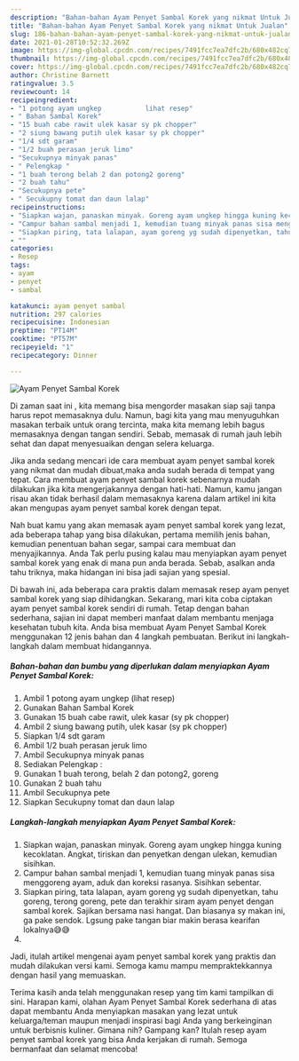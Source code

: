 ```yaml
---
description: "Bahan-bahan Ayam Penyet Sambal Korek yang nikmat Untuk Jualan"
title: "Bahan-bahan Ayam Penyet Sambal Korek yang nikmat Untuk Jualan"
slug: 186-bahan-bahan-ayam-penyet-sambal-korek-yang-nikmat-untuk-jualan
date: 2021-01-28T10:52:32.269Z
image: https://img-global.cpcdn.com/recipes/7491fcc7ea7dfc2b/680x482cq70/ayam-penyet-sambal-korek-foto-resep-utama.jpg
thumbnail: https://img-global.cpcdn.com/recipes/7491fcc7ea7dfc2b/680x482cq70/ayam-penyet-sambal-korek-foto-resep-utama.jpg
cover: https://img-global.cpcdn.com/recipes/7491fcc7ea7dfc2b/680x482cq70/ayam-penyet-sambal-korek-foto-resep-utama.jpg
author: Christine Barnett
ratingvalue: 3.5
reviewcount: 14
recipeingredient:
- "1 potong ayam ungkep           lihat resep"
- " Bahan Sambal Korek"
- "15 buah cabe rawit ulek kasar sy pk chopper"
- "2 siung bawang putih ulek kasar sy pk chopper"
- "1/4 sdt garam"
- "1/2 buah perasan jeruk limo"
- "Secukupnya minyak panas"
- " Pelengkap "
- "1 buah terong belah 2 dan potong2 goreng"
- "2 buah tahu"
- "Secukupnya pete"
- " Secukupny tomat dan daun lalap"
recipeinstructions:
- "Siapkan wajan, panaskan minyak. Goreng ayam ungkep hingga kuning kecoklatan. Angkat, tiriskan dan penyetkan dengan ulekan, kemudian sisihkan."
- "Campur bahan sambal menjadi 1, kemudian tuang minyak panas sisa menggoreng ayam, aduk dan koreksi rasanya. Sisihkan sebentar."
- "Siapkan piring, tata lalapan, ayam goreng yg sudah dipenyetkan, tahu goreng, terong goreng, pete dan terakhir siram ayam penyet dengan sambal korek. Sajikan bersama nasi hangat. Dan biasanya sy makan ini, ga pake sendok. Lgsung pake tangan biar makin berasa kearifan lokalnya😅😅"
- ""
categories:
- Resep
tags:
- ayam
- penyet
- sambal

katakunci: ayam penyet sambal 
nutrition: 297 calories
recipecuisine: Indonesian
preptime: "PT14M"
cooktime: "PT57M"
recipeyield: "1"
recipecategory: Dinner

---
```



![Ayam Penyet Sambal Korek](https://img-global.cpcdn.com/recipes/7491fcc7ea7dfc2b/680x482cq70/ayam-penyet-sambal-korek-foto-resep-utama.jpg)

Di zaman  saat ini , kita memang bisa mengorder masakan siap saji tanpa harus repot memasaknya dulu. Namun, bagi kita yang mau menyuguhkan masakan terbaik untuk orang tercinta, maka kita memang lebih bagus memasaknya dengan tangan sendiri. Sebab, memasak di rumah jauh lebih sehat dan dapat menyesuaikan dengan selera keluarga.

Jika anda sedang mencari ide cara membuat ayam penyet sambal korek yang nikmat dan mudah dibuat,maka anda sudah berada di tempat yang tepat. Cara membuat ayam penyet sambal korek  sebenarnya mudah dilakukan jika kita mengerjakannya dengan hati-hati. Namun, kamu jangan risau akan tidak berhasil dalam memasaknya 
karena dalam artikel ini kita akan mengupas ayam penyet sambal korek dengan tepat.  



Nah buat kamu yang akan memasak ayam penyet sambal korek yang lezat, ada beberapa tahap yang bisa dilakukan, pertama memilih jenis bahan, kemudian penentuan bahan segar, sampai cara membuat dan menyajikannya. Anda Tak perlu pusing kalau mau menyiapkan ayam penyet sambal korek yang enak di mana pun anda berada. Sebab, asalkan anda  tahu triknya, maka hidangan ini bisa jadi sajian yang spesial.

Di bawah ini, ada beberapa cara praktis  dalam memasak resep ayam penyet sambal korek yang siap dihidangkan. Sekarang, mari kita coba ciptakan ayam penyet sambal korek sendiri di rumah. Tetap dengan bahan sederhana, sajian ini dapat memberi manfaat dalam membantu menjaga kesehatan tubuh kita. Anda bisa membuat Ayam Penyet Sambal Korek menggunakan 12 jenis bahan dan 4 langkah pembuatan. Berikut ini langkah-langkah dalam membuat hidangannya.

<!--inarticleads1-->

##### Bahan-bahan dan bumbu yang diperlukan dalam menyiapkan Ayam Penyet Sambal Korek:

1. Ambil 1 potong ayam ungkep           (lihat resep)
1. Gunakan  Bahan Sambal Korek
1. Gunakan 15 buah cabe rawit, ulek kasar (sy pk chopper)
1. Ambil 2 siung bawang putih, ulek kasar (sy pk chopper)
1. Siapkan 1/4 sdt garam
1. Ambil 1/2 buah perasan jeruk limo
1. Ambil Secukupnya minyak panas
1. Sediakan  Pelengkap :
1. Gunakan 1 buah terong, belah 2 dan potong2, goreng
1. Gunakan 2 buah tahu
1. Ambil Secukupnya pete
1. Siapkan  Secukupny tomat dan daun lalap




<!--inarticleads2-->

##### Langkah-langkah menyiapkan Ayam Penyet Sambal Korek:

1. Siapkan wajan, panaskan minyak. Goreng ayam ungkep hingga kuning kecoklatan. Angkat, tiriskan dan penyetkan dengan ulekan, kemudian sisihkan.
1. Campur bahan sambal menjadi 1, kemudian tuang minyak panas sisa menggoreng ayam, aduk dan koreksi rasanya. Sisihkan sebentar.
1. Siapkan piring, tata lalapan, ayam goreng yg sudah dipenyetkan, tahu goreng, terong goreng, pete dan terakhir siram ayam penyet dengan sambal korek. Sajikan bersama nasi hangat. Dan biasanya sy makan ini, ga pake sendok. Lgsung pake tangan biar makin berasa kearifan lokalnya😅😅
1. 




Jadi, itulah artikel mengenai  ayam penyet sambal korek  yang praktis dan mudah dilakukan versi kami. Semoga kamu mampu mempraktekkannya dengan hasil yang memuaskan. 

Terima kasih anda telah menggunakan resep yang tim kami tampilkan di sini. Harapan kami, olahan  Ayam Penyet Sambal Korek sederhana di atas dapat membantu Anda menyiapkan masakan yang lezat untuk keluarga/teman maupun menjadi inspirasi bagi Anda yang berkeinginan untuk berbisnis kuliner. Gimana nih? Gampang kan? Itulah resep ayam penyet sambal korek yang bisa Anda kerjakan di rumah. Semoga bermanfaat dan selamat mencoba!

